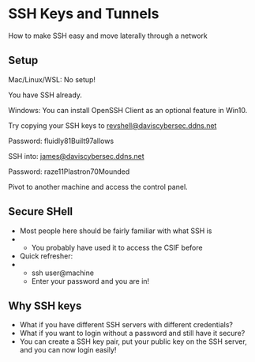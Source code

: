 # SSH Keys and Tunnels

How to make SSH easy and move laterally through a network

## Setup

Mac/Linux/WSL: No setup!

You have SSH already.

Windows: You can install OpenSSH Client as an optional feature in Win10.

Try copying your SSH keys to revshell@daviscybersec.ddns.net

Password: fluidly81Built97allows

SSH into: james@daviscybersec.ddns.net

Password: raze11Plastron70Mounded

Pivot to another machine and access the control panel.

## Secure SHell

* Most people here should be fairly familiar with what SSH is
* * You probably have used it to access the CSIF before
* Quick refresher:
* * ssh user@machine
  * Enter your password and you are in!

## Why SSH keys

* What if you have different SSH servers with different credentials?
* What if you want to login without a password and still have it secure?
* You can create a SSH key pair, put your public key on the SSH server, and you can now login easily!

